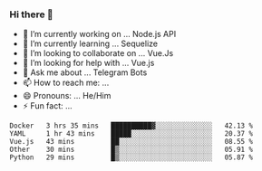 ### Hi there 👋

- 🔭 I’m currently working on ... Node.js API
- 🌱 I’m currently learning ... Sequelize
- 👯 I’m looking to collaborate on ... Vue.Js
- 🤔 I’m looking for help with ... Vue.js
- 💬 Ask me about ... Telegram Bots 
- 📫 How to reach me: ... 
- 😄 Pronouns: ... He/Him
- ⚡ Fun fact: ... 


<!--START_SECTION:waka-->
```text
Docker   3 hrs 35 mins   ██████████▓░░░░░░░░░░░░░░   42.13 % 
YAML     1 hr 43 mins    █████░░░░░░░░░░░░░░░░░░░░   20.37 % 
Vue.js   43 mins         ██░░░░░░░░░░░░░░░░░░░░░░░   08.55 % 
Other    30 mins         █▒░░░░░░░░░░░░░░░░░░░░░░░   05.91 % 
Python   29 mins         █▒░░░░░░░░░░░░░░░░░░░░░░░   05.87 % 
```
<!--END_SECTION:waka-->

<!--
**therealstein/therealstein** is a ✨ _special_ ✨ repository because its `README.md` (this file) appears on your GitHub profile.

Here are some ideas to get you started:

- 🔭 I’m currently working on ...
- 🌱 I’m currently learning ...
- 👯 I’m looking to collaborate on ...
- 🤔 I’m looking for help with ...
- 💬 Ask me about ...
- 📫 How to reach me: ...
- 😄 Pronouns: ...
- ⚡ Fun fact: ...
-->
